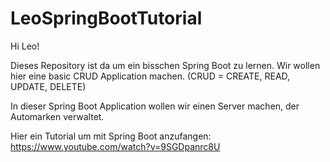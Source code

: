 # LeoSpringBootTutorial
Hi Leo!

Dieses Repository ist da um ein bisschen Spring Boot zu lernen. Wir wollen hier eine basic CRUD Application machen. (CRUD = CREATE, READ, UPDATE, DELETE)

In dieser Spring Boot Application wollen wir einen Server machen, der Automarken verwaltet.

Hier ein Tutorial um mit Spring Boot anzufangen: https://www.youtube.com/watch?v=9SGDpanrc8U
